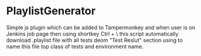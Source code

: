 # PlaylistGenerator

Simple js plugin which can be added to Tampermonkey and when user is on Jenkins job page then using shortkey Ctrl + \ this script automatically download .playlist file with all tests deom "Test Reslut" section using to name this file top class of tests and environment name.